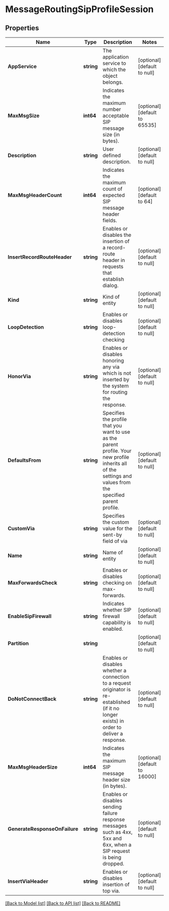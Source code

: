 # MessageRoutingSipProfileSession

## Properties
Name | Type | Description | Notes
------------ | ------------- | ------------- | -------------
**AppService** | **string** | The application service to which the object belongs. | [optional] [default to null]
**MaxMsgSize** | **int64** | Indicates the maximum number acceptable SIP message size (in bytes). | [optional] [default to 65535]
**Description** | **string** | User defined description. | [optional] [default to null]
**MaxMsgHeaderCount** | **int64** | Indicates the maximum count of expected SIP message header fields. | [optional] [default to 64]
**InsertRecordRouteHeader** | **string** | Enables or disables the insertion of a record-route header in requests that establish dialog. | [optional] [default to null]
**Kind** | **string** | Kind of entity | [optional] [default to null]
**LoopDetection** | **string** | Enables or disables loop-detection checking | [optional] [default to null]
**HonorVia** | **string** | Enables or disables honoring any via which is not inserted by the system for routing the response. | [optional] [default to null]
**DefaultsFrom** | **string** | Specifies the profile that you want to use as the parent profile. Your new profile inherits all of the settings and values from the specified parent profile. | [optional] [default to null]
**CustomVia** | **string** | Specifies the custom value for the sent-by field of via | [optional] [default to null]
**Name** | **string** | Name of entity | [optional] [default to null]
**MaxForwardsCheck** | **string** | Enables or disables checking on max-forwards. | [optional] [default to null]
**EnableSipFirewall** | **string** | Indicates whether SIP firewall capability is enabled. | [optional] [default to null]
**Partition** | **string** |  | [optional] [default to null]
**DoNotConnectBack** | **string** | Enables or disables whether a connection to a request originator is re-established (if it no longer exists) in order to deliver a response. | [optional] [default to null]
**MaxMsgHeaderSize** | **int64** | Indicates the maximum SIP message header size (in bytes). | [optional] [default to 16000]
**GenerateResponseOnFailure** | **string** | Enables or disables sending failure response messages such as 4xx, 5xx and 6xx, when a SIP request is being dropped. | [optional] [default to null]
**InsertViaHeader** | **string** | Enables or disables insertion of top via. | [optional] [default to null]

[[Back to Model list]](../README.md#documentation-for-models) [[Back to API list]](../README.md#documentation-for-api-endpoints) [[Back to README]](../README.md)


